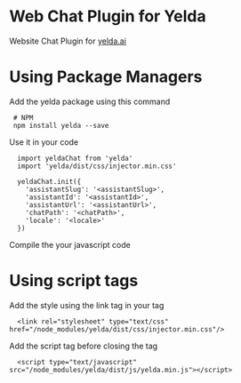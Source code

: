 # Web Chat Plugin for Yelda
Website Chat Plugin for [yelda.ai](https://yelda.ai)

# Using Package Managers

Add the yelda package using this command
```
 # NPM
 npm install yelda --save
```

Use it in your code
```
  import yeldaChat from 'yelda'
  import 'yelda/dist/css/injector.min.css'

  yeldaChat.init({
    'assistantSlug': '<assistantSlug>',
    'assistantId': '<assistantId>',
    'assistantUrl': '<assistantUrl>',
    'chatPath': '<chatPath>',
    'locale': '<locale>'
  })
```

Compile the your javascript code

# Using script tags

Add the style using the link tag in your <head> tag

```
  <link rel="stylesheet" type="text/css" href="/node_modules/yelda/dist/css/injector.min.css"/>
```

Add the script tag before closing the <body> tag
```
  <script type="text/javascript" src="/node_modules/yelda/dist/js/yelda.min.js"></script>
```
